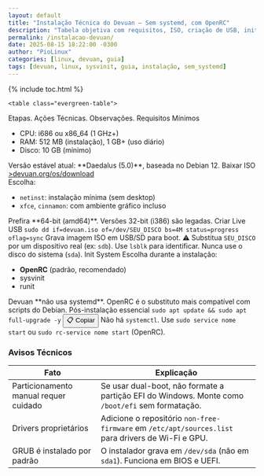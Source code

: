```yaml
---
layout: default
title: "Instalação Técnica do Devuan – Sem systemd, com OpenRC"
description: "Tabela objetiva com requisitos, ISO, criação de USB, init system e pós-instalação — sem linguagem informal, só referência técnica."
permalink: /instalacao-devuan/
date: 2025-08-15 18:22:00 -0300
author: "PioLinux"
categories: [linux, devuan, guia]
tags: [devuan, linux, sysvinit, guia, instalação, sem_systemd]
---
```



{% include toc.html %}

          

<section class="post-content">




    <table class="evergreen-table">
  <thead>
    <tr>
      <th>Etapas.</th>
      <th>Ações Técnicas.</th>
      <th>Observações.</th>
    </tr>
  </thead>
  <tbody>
    <tr>
      <td data-label="Etapa">Requisitos Mínimos</td>
      <td data-label="Ação Técnica">
        <ul>
          <li>CPU: i686 ou x86_64 (1 GHz+)</li>
          <li>RAM: 512 MB (instalação), 1 GB+ (uso diário)</li>
          <li>Disco: 10 GB (mínimo)</li>
        </ul>
      </td>
      <td data-label="Observação">Versão estável atual: **Daedalus (5.0)**, baseada no Debian 12.</td>
    </tr>
    <tr>
      <td data-label="Etapa">Baixar ISO</td>
      <td data-label="Ação Técnica">
        <a href="https://www.devuan.org/os/download" target="_blank" rel="noopener noreferrer">>devuan.org/os/download</a><br>
        Escolha:
        <ul>
          <li><code>netinst</code>: instalação mínima (sem desktop)</li>
          <li><code>xfce</code>, <code>cinnamon</code>: com ambiente gráfico incluso</li>
        </ul>
      </td>
      <td data-label="Observação">Prefira **64-bit (amd64)**. Versões 32-bit (i386) são legadas.</td>
    </tr>
    <tr>
      <td data-label="Etapa">Criar Live USB</td>
      <td data-label="Ação Técnica">
        <tr>
  <td data-label="Comando"><code>sudo dd if=devuan.iso of=/dev/SEU_DISCO bs=4M status=progress oflag=sync</code></td>
  <td data-label="Descrição">Grava imagem ISO em USB/SD para boot.</td>
  <td data-label="Aviso Técnico">⚠️ Substitua <code>SEU_DISCO</code> por um dispositivo real (ex: <code>sdb</code>). Use <code>lsblk</code> para identificar. Nunca use o disco do sistema (<code>sda</code>).</td>
</tr>
    </tr>
    <tr>
      <td data-label="Etapa">Init System</td>
      <td data-label="Ação Técnica">
        Escolha durante a instalação:
        <ul>
          <li><strong>OpenRC</strong> (padrão, recomendado)</li>
          <li>sysvinit</li>
          <li>runit</li>
        </ul>
      </td>
      <td data-label="Observação">Devuan **não usa systemd**. OpenRC é o substituto mais compatível com scripts do Debian.</td>
    </tr>
    <tr>
      <td data-label="Etapa">Pós-instalação essencial</td>
      <td data-label="Ação Técnica">
        <code>sudo apt update && sudo apt full-upgrade -y</code>
        <button class="copy-btn" data-command="sudo apt update && sudo apt full-upgrade -y">📋 Copiar</button>
      </td>
      <td data-label="Observação">Não há <code>systemctl</code>. Use <code>sudo service nome start</code> ou <code>sudo rc-service nome start</code> (OpenRC).</td>
    </tr>
  </tbody>
</table>

<h3 id="avisos">Avisos Técnicos</h3>
<table class="evergreen-table">
  <thead>
    <tr>
      <th>Fato</th>
      <th>Explicação</th>
    </tr>
  </thead>
  <tbody>
    <tr>
      <td data-label="Fato">Particionamento manual requer cuidado</td>
      <td data-label="Explicação">Se usar dual-boot, não formate a partição EFI do Windows. Monte como <code>/boot/efi</code> sem formatação.</td>
    </tr>
    <tr>
      <td data-label="Fato">Drivers proprietários</td>
      <td data-label="Explicação">Adicione o repositório <code>non-free-firmware</code> em <code>/etc/apt/sources.list</code> para drivers de Wi-Fi e GPU.</td>
    </tr>
    <tr>
      <td data-label="Fato">GRUB é instalado por padrão</td>
      <td data-label="Explicação">O instalador grava em <code>/dev/sda</code> (não em <code>sda1</code>). Funciona em BIOS e UEFI.</td>
    </tr>
  </tbody>
</table>
    </section>
 

